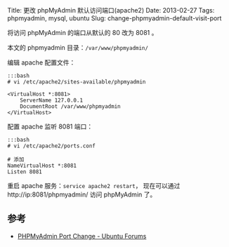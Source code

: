 Title: 更改 phpMyAdmin 默认访问端口(apache2)
Date: 2013-02-27
Tags: phpmyadmin, mysql, ubuntu
Slug: change-phpmyadmin-default-visit-port

将访问 phpMyAdmin 的端口从默认的 80 改为 8081 。

本文的 phpmyadmin 目录：`/var/www/phpmyadmin/`

编辑 apache 配置文件：

    :::bash
    # vi /etc/apache2/sites-available/phpmyadmin

    <VirtualHost *:8081>
        ServerName 127.0.0.1
        DocumentRoot /var/www/phpmyadmin
    </VirtualHost>


配置 apache 监听 8081 端口：

    :::bash
    # vi /etc/apache2/ports.conf

    # 添加
    NameVirtualHost *:8081
    Listen 8081

重启 apache 服务：`service apache2 restart`，
现在可以通过 http://ip:8081/phpmyadmin/ 访问 phpMyAdmin 了。

## 参考

* [PHPMyAdmin Port Change - Ubuntu Forums](http://ubuntuforums.org/showthread.php?t=1329607)
